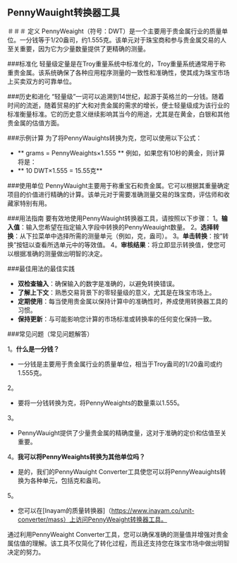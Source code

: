 ## PennyWauight转换器工具

＃＃＃ 定义
PennyWeaight（符号：DWT）是一个主要用于贵金属行业的质量单位。一分钱等于1/20盎司，约1.555克。该单元对于珠宝商和参与贵金属交易的人至关重要，因为它为少量数量提供了更精确的测量。

###标准化
轻量级定量是在Troy重量系统中标准化的，Troy重量系统通常用于称重贵金属。该系统确保了各种应用程序测量的一致性和准确性，使其成为珠宝市场上买卖双方的可靠单位。

###历史和进化
“轻量级”一词可以追溯到14世纪，起源于英格兰的一分钱。随着时间的流逝，随着贸易的扩大和对贵金属的需求的增长，便士轻量级成为该行业的标准衡量标准。它的历史意义继续影响其当今的用途，尤其是在黄金，白银和其他贵金属的估值方面。

###示例计算
为了将PennyWauights转换为克，您可以使用以下公式：
-  ** grams = PennyWeaights×1.555 **
例如，如果您有10秒的黄金，则计算将是：
-  ** 10 DWT×1.555 = 15.55克**

###使用单位
PennyWauight主要用于称重宝石和贵金属。它可以根据其重量确定项目的价值进行精确的计算。该单元对于需要准确测量交易的珠宝商，评估师和收藏家特别有用。

###用法指南
要有效地使用PennyWauight转换器工具，请按照以下步骤：
1。**输入值**：输入您希望在指定输入字段中转换的PennyWeauight数量。
2。**选择转换**：从下拉菜单中选择所需的测量单元（例如，克，盎司）。
3。**单击转换**：按“转换”按钮以查看所选单元中的等效值。
4。**审核结果**：将立即显示转换值，使您可以根据准确的测量做出明智的决定。

###最佳用法的最佳实践
-  **双检查输入**：确保输入的数字是准确的，以避免转换错误。
-  **了解上下文**：熟悉交易背景下的零轻量级的意义，尤其是在珠宝市场上。
-  **定期使用**：每当使用贵金属以保持计算中的准确性时，养成使用转换器工具的习惯。
-  **保持更新**：与可能影响您计算的市场标准或转换率的任何变化保持一致。

###常见问题（常见问题解答）

1。**什么是一分钱？**
- 一分钱是主要用于贵金属行业的质量单位，相当于Troy盎司的1/20盎司或约1.555克。

2。
- 要将一分钱转换为克，将PennyWeaights的数量乘以1.555。

3。
-  PennyWauight提供了少量贵金属的精确度量，这对于准确的定价和估值至关重要。

4。**我可以将PennyWeaights转换为其他单位吗？**
- 是的，我们的PennyWauight Converter工具使您可以将PennyWeauights转换为各种单元，包括克和盎司。

5。
- 您可以在[Inayam的质量转换器]（https://www.inayam.co/unit-converter/mass）上访问PennyWeaight转换器工具。

通过利用PennyWeaight Converter工具，您可以确保准确的测量值并增强对贵金属估值的理解。该工具不仅简化了转化过程，而且还支持您在珠宝市场中做出明智决定的努力。